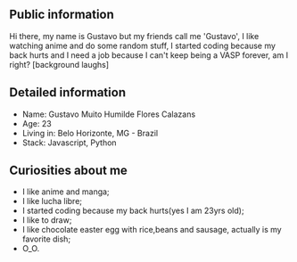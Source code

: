 
## Public information

Hi there, my name is Gustavo but my friends call me 'Gustavo', I like watching anime and do some random stuff, I started coding because my back hurts and I need a job because I can't keep being a VASP forever, am I right? [background laughs]

## Detailed information

- Name: Gustavo Muito Humilde Flores Calazans
- Age: 23
- Living in: Belo Horizonte, MG - Brazil
- Stack: Javascript, Python

## Curiosities about me

- I like anime and manga;
- I like lucha libre;
- I started coding because my back hurts(yes I am 23yrs old);
- I like to draw;
- I like chocolate easter egg with rice,beans and sausage, actually is my favorite dish;
- O_O.
